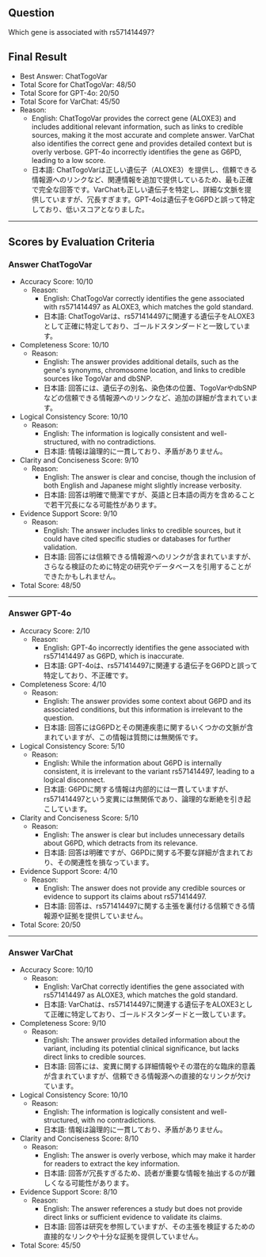 ## Question

Which gene is associated with rs571414497?

## Final Result

- Best Answer: ChatTogoVar
- Total Score for ChatTogoVar: 48/50
- Total Score for GPT-4o: 20/50
- Total Score for VarChat: 45/50
- Reason:
  - English: ChatTogoVar provides the correct gene (ALOXE3) and includes additional relevant information, such as links to credible sources, making it the most accurate and complete answer. VarChat also identifies the correct gene and provides detailed context but is overly verbose. GPT-4o incorrectly identifies the gene as G6PD, leading to a low score.
  - 日本語: ChatTogoVarは正しい遺伝子（ALOXE3）を提供し、信頼できる情報源へのリンクなど、関連情報を追加で提供しているため、最も正確で完全な回答です。VarChatも正しい遺伝子を特定し、詳細な文脈を提供していますが、冗長すぎます。GPT-4oは遺伝子をG6PDと誤って特定しており、低いスコアとなりました。

---

## Scores by Evaluation Criteria

### Answer ChatTogoVar
- Accuracy Score: 10/10
  - Reason: 
    - English: ChatTogoVar correctly identifies the gene associated with rs571414497 as ALOXE3, which matches the gold standard.
    - 日本語: ChatTogoVarは、rs571414497に関連する遺伝子をALOXE3として正確に特定しており、ゴールドスタンダードと一致しています。
- Completeness Score: 10/10
  - Reason: 
    - English: The answer provides additional details, such as the gene's synonyms, chromosome location, and links to credible sources like TogoVar and dbSNP.
    - 日本語: 回答には、遺伝子の別名、染色体の位置、TogoVarやdbSNPなどの信頼できる情報源へのリンクなど、追加の詳細が含まれています。
- Logical Consistency Score: 10/10
  - Reason: 
    - English: The information is logically consistent and well-structured, with no contradictions.
    - 日本語: 情報は論理的に一貫しており、矛盾がありません。
- Clarity and Conciseness Score: 9/10
  - Reason: 
    - English: The answer is clear and concise, though the inclusion of both English and Japanese might slightly increase verbosity.
    - 日本語: 回答は明確で簡潔ですが、英語と日本語の両方を含めることで若干冗長になる可能性があります。
- Evidence Support Score: 9/10
  - Reason: 
    - English: The answer includes links to credible sources, but it could have cited specific studies or databases for further validation.
    - 日本語: 回答には信頼できる情報源へのリンクが含まれていますが、さらなる検証のために特定の研究やデータベースを引用することができたかもしれません。
- Total Score: 48/50

---

### Answer GPT-4o
- Accuracy Score: 2/10
  - Reason: 
    - English: GPT-4o incorrectly identifies the gene associated with rs571414497 as G6PD, which is inaccurate.
    - 日本語: GPT-4oは、rs571414497に関連する遺伝子をG6PDと誤って特定しており、不正確です。
- Completeness Score: 4/10
  - Reason: 
    - English: The answer provides some context about G6PD and its associated conditions, but this information is irrelevant to the question.
    - 日本語: 回答にはG6PDとその関連疾患に関するいくつかの文脈が含まれていますが、この情報は質問には無関係です。
- Logical Consistency Score: 5/10
  - Reason: 
    - English: While the information about G6PD is internally consistent, it is irrelevant to the variant rs571414497, leading to a logical disconnect.
    - 日本語: G6PDに関する情報は内部的には一貫していますが、rs571414497という変異には無関係であり、論理的な断絶を引き起こしています。
- Clarity and Conciseness Score: 5/10
  - Reason: 
    - English: The answer is clear but includes unnecessary details about G6PD, which detracts from its relevance.
    - 日本語: 回答は明確ですが、G6PDに関する不要な詳細が含まれており、その関連性を損なっています。
- Evidence Support Score: 4/10
  - Reason: 
    - English: The answer does not provide any credible sources or evidence to support its claims about rs571414497.
    - 日本語: 回答は、rs571414497に関する主張を裏付ける信頼できる情報源や証拠を提供していません。
- Total Score: 20/50

---

### Answer VarChat
- Accuracy Score: 10/10
  - Reason: 
    - English: VarChat correctly identifies the gene associated with rs571414497 as ALOXE3, which matches the gold standard.
    - 日本語: VarChatは、rs571414497に関連する遺伝子をALOXE3として正確に特定しており、ゴールドスタンダードと一致しています。
- Completeness Score: 9/10
  - Reason: 
    - English: The answer provides detailed information about the variant, including its potential clinical significance, but lacks direct links to credible sources.
    - 日本語: 回答には、変異に関する詳細情報やその潜在的な臨床的意義が含まれていますが、信頼できる情報源への直接的なリンクが欠けています。
- Logical Consistency Score: 10/10
  - Reason: 
    - English: The information is logically consistent and well-structured, with no contradictions.
    - 日本語: 情報は論理的に一貫しており、矛盾がありません。
- Clarity and Conciseness Score: 8/10
  - Reason: 
    - English: The answer is overly verbose, which may make it harder for readers to extract the key information.
    - 日本語: 回答が冗長すぎるため、読者が重要な情報を抽出するのが難しくなる可能性があります。
- Evidence Support Score: 8/10
  - Reason: 
    - English: The answer references a study but does not provide direct links or sufficient evidence to validate its claims.
    - 日本語: 回答は研究を参照していますが、その主張を検証するための直接的なリンクや十分な証拠を提供していません。
- Total Score: 45/50